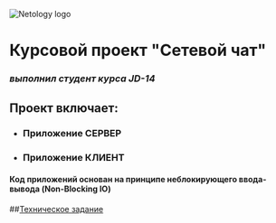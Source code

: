 ![Netology logo](https://u.netology.ngcdn.ru/tilda/uploads/images/main.svg)

# Курсовой проект "Сетевой чат"

### *выполнил студент курса JD-14*


## Проект включает:
* ### Приложение СЕРВЕР
* ### Приложение КЛИЕНТ

#### Код приложений основан на принципе неблокирующего ввода-вывода (Non-Blocking IO)

##[Техническое задание](https://github.com/netology-code/jd-homeworks/blob/master/diploma/networkchat.md)
